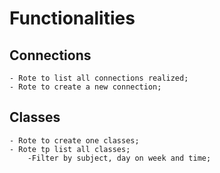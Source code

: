# Functionalities

## Connections

    - Rote to list all connections realized;
    - Rote to create a new connection;

## Classes

    - Rote to create one classes;
    - Rote tp list all classes;
        -Filter by subject, day on week and time;
